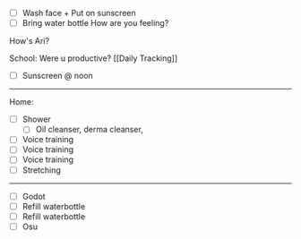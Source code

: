 - [ ] Wash face + Put on sunscreen
- [ ] Bring water bottle
How are you feeling?

How's Ari?

School: Were u productive? [[Daily Tracking]]

- [ ] Sunscreen @ noon
---
Home:
- [ ] Shower
	- [ ] Oil cleanser, derma cleanser, 
- [ ] Voice training
- [ ] Voice training
- [ ] Voice training
- [ ] Stretching
---
- [ ] Godot
- [ ] Refill waterbottle
- [ ] Refill waterbottle
- [ ] Osu
